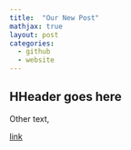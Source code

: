 ```yaml
---
title:  "Our New Post"
mathjax: true
layout: post
categories: 
  - github
  - website
---
```


## HHeader goes here

Other text,

[link]()
